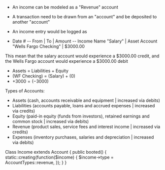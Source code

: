- An income can be modeled as a "Revenue" account
- A transaction need to be drawn from an "account" and be deposited to another "account"

- An income entry would be logged as

- Date #
-- From | To | Amount
-- Income Name "Salary" | Asset Account "Wells Fargo Checking" | $3000.00

This mean that the salary account would experience a $3000.00 credit, and the Wells Fargo account would experience a $3000.00 debit

- Assets = Liabilities + Equity
- (WF Checking) = (Salary) + (0)
- +$3000 = (-$3000)

Types of Accounts:
- Assets (cash, accounts receivable and equipment | increased via debits)
- Liabilities (accounts payable, loans and accrued expenses | increased via credits)
- Equity (paid-in equity (funds from investors), retained earnings and common stock | increased via debits)
- Revenue (product sales, service fees and interest income | increased via credits)
- Expenses (inventory purchases, salaries and depreciation | increased via debits)

Class Income extends Account
{
    public booted()
    {
        static::creating(function($income) {
            $income->type = AccountTypes::revenue,
        });
    }
}